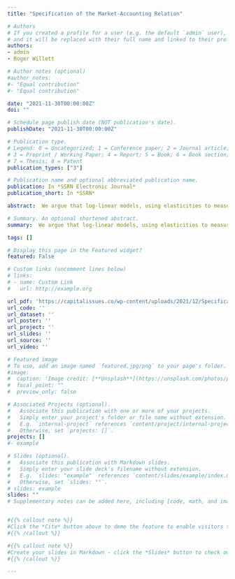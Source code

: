 ```yaml
---
title: "Specification of the Market-Accounting Relation"

# Authors
# If you created a profile for a user (e.g. the default `admin` user), write the username (folder name) here 
# and it will be replaced with their full name and linked to their profile.
authors:
- admin
- Roger Willett

# Author notes (optional)
#author_notes:
#- "Equal contribution"
#- "Equal contribution"

date: "2021-11-30T00:00:00Z"
doi: ""

# Schedule page publish date (NOT publication's date).
publishDate: "2021-11-30T00:00:00Z"

# Publication type.
# Legend: 0 = Uncategorized; 1 = Conference paper; 2 = Journal article;
# 3 = Preprint / Working Paper; 4 = Report; 5 = Book; 6 = Book section;
# 7 = Thesis; 8 = Patent
publication_types: ["3"]

# Publication name and optional abbreviated publication name.
publication: In *SSRN Electronic Journal*
publication_short: In *SSRN*

abstract:  We argue that log-linear models, using elasticities to measure response coefficients in regression models of the market-accounting relation, are well specified and provide precise, readily interpreted and valid estimates of the relation between market and accounting values. Using this approach we show that fundamental financial statement data is sufficient, with little or no extra data, to explain firm market value. We illustrate the approach by discussing the evidence for dividend irrelevancy, the relationship of the market to book ratio with growth and its uncertainty, and the existence of abandonment options. Our method of estimating parameters in the market-accounting relation facilitates replication. We use all active Compustat firms between 1971-2020, without deletion or treatment of outliers. Our results demonstrate the utility of using log-linear models for capital market research in accounting.

# Summary. An optional shortened abstract.
summary:  We argue that log-linear models, using elasticities to measure response coefficients in regression models of the market-accounting relation, are well specified and provide precise, readily interpreted and valid estimates of the relation between market and accounting values.

tags: []

# Display this page in the Featured widget?
featured: False

# Custom links (uncomment lines below)
# links:
# - name: Custom Link
#   url: http://example.org

url_pdf: 'https://capitalissues.co/wp-content/uploads/2021/12/Specification_paper.pdf'
url_code: ''
url_dataset: ''
url_poster: ''
url_project: ''
url_slides: ''
url_source: ''
url_video: ''

# Featured image
# To use, add an image named `featured.jpg/png` to your page's folder. 
#image:
#  caption: 'Image credit: [**Unsplash**](https://unsplash.com/photos/pLCdAaMFLTE)'
#  focal_point: ""
#  preview_only: false

# Associated Projects (optional).
#   Associate this publication with one or more of your projects.
#   Simply enter your project's folder or file name without extension.
#   E.g. `internal-project` references `content/project/internal-project/index.md`.
#   Otherwise, set `projects: []`.
projects: []
#- example

# Slides (optional).
#   Associate this publication with Markdown slides.
#   Simply enter your slide deck's filename without extension.
#   E.g. `slides: "example"` references `content/slides/example/index.md`.
#   Otherwise, set `slides: ""`.
# slides: example
slides: ""
# Supplementary notes can be added here, including [code, math, and images](https://wowchemy.com/docs/writing-markdown-latex/).


#{{% callout note %}}
#Click the *Cite* button above to demo the feature to enable visitors to import publication metadata into their reference management software.
#{{% /callout %}}

#{{% callout note %}}
#Create your slides in Markdown - click the *Slides* button to check out the example.
#{{% /callout %}}

---
```


